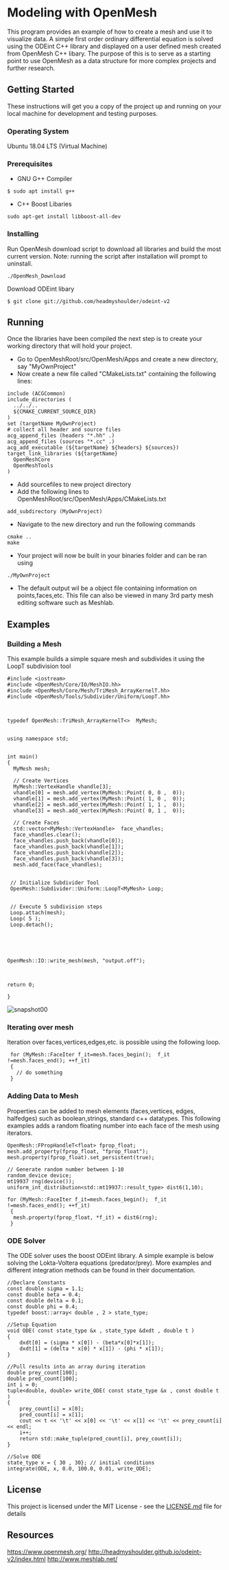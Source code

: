 # Modeling with OpenMesh

This program provides an example of how to create a mesh and use it to visualize data. A simple first order ordinary differential equation is solved using the ODEint C++ library and displayed on a user defined mesh created from OpenMesh C++ libary. The purpose of this is to serve as a starting point to use OpenMesh as a data structure for more complex projects and further research.   

## Getting Started

These instructions will get you a copy of the project up and running on your local machine for development and testing purposes. 

### Operating System

Ubuntu 18.04 LTS (Virtual Machine)

### Prerequisites

- GNU G++ Compiler
```
$ sudo apt install g++
```
- C++ Boost Libaries
```
sudo apt-get install libboost-all-dev
```
### Installing

Run OpenMesh download script to download all libraries and build the most current version. Note: running the script after installation will prompt to uninstall.

```
./OpenMesh_Download
```
Download ODEint libary

```
$ git clone git://github.com/headmyshoulder/odeint-v2
```

## Running
Once the libraries have been compiled the next step is to create your working directory that will hold your project. 

- Go to OpenMeshRoot/src/OpenMesh/Apps and create a new directory, say "MyOwnProject"
- Now create a new file called "CMakeLists.txt" containing the following lines:
```
include (ACGCommon)
include_directories (
  ../../..
  ${CMAKE_CURRENT_SOURCE_DIR}
)
set (targetName MyOwnProject)
# collect all header and source files
acg_append_files (headers "*.hh" .)
acg_append_files (sources "*.cc" .)
acg_add_executable (${targetName} ${headers} ${sources})
target_link_libraries (${targetName}
  OpenMeshCore
  OpenMeshTools
)

```
- Add sourcefiles to new project directory
- Add the following lines to OpenMeshRoot/src/OpenMesh/Apps/CMakeLists.txt

```
add_subdirectory (MyOwnProject) 
```

- Navigate to the new directory and run the following commands

```
cmake ..
make
```

- Your project will now be built in your binaries folder and can be ran using

```
./MyOwnProject
```

- The default output wil be a object file containing information on points,faces,etc. This file can also be viewed in many 3rd party mesh editing software such as Meshlab.

## Examples

### Building a Mesh

This example builds a simple square mesh and subdivides it using the LoopT subdivision tool

```
#include <iostream>
#include <OpenMesh/Core/IO/MeshIO.hh>
#include <OpenMesh/Core/Mesh/TriMesh_ArrayKernelT.hh>
#include <OpenMesh/Tools/Subdivider/Uniform/LoopT.hh>



typedef OpenMesh::TriMesh_ArrayKernelT<>  MyMesh;


using namespace std;
 

int main()
{
  MyMesh mesh;

  // Create Vertices
  MyMesh::VertexHandle vhandle[3];
  vhandle[0] = mesh.add_vertex(MyMesh::Point( 0, 0 ,  0));
  vhandle[1] = mesh.add_vertex(MyMesh::Point( 1, 0 ,  0));
  vhandle[2] = mesh.add_vertex(MyMesh::Point( 1, 1 ,  0));
  vhandle[3] = mesh.add_vertex(MyMesh::Point( 0, 1 ,  0));
 
  // Create Faces
  std::vector<MyMesh::VertexHandle>  face_vhandles;
  face_vhandles.clear();
  face_vhandles.push_back(vhandle[0]);
  face_vhandles.push_back(vhandle[1]);
  face_vhandles.push_back(vhandle[2]);
  face_vhandles.push_back(vhandle[3]);
  mesh.add_face(face_vhandles);


 // Initialize Subdivider Tool
 OpenMesh::Subdivider::Uniform::LoopT<MyMesh> Loop;


 // Execute 5 subdivision steps
 Loop.attach(mesh);
 Loop( 5 );
 Loop.detach();


		


OpenMesh::IO::write_mesh(mesh, "output.off");



return 0;

}
```
![snapshot00](https://user-images.githubusercontent.com/47840209/55462561-ecac6380-55ab-11e9-86d4-930d30bb18ae.png)



### Iterating over mesh
Iteration over faces,vertices,edges,etc. is possible using the following loop.
```
 for (MyMesh::FaceIter f_it=mesh.faces_begin();  f_it !=mesh.faces_end(); ++f_it)
 {
   // do something
 }
```

### Adding Data to Mesh
Properties can be added to mesh elements (faces,vertices, edges, halfedges) such as boolean,strings, standard c++ datatypes. This following examples adds a random floating number into each face of the mesh using iterators.
```
OpenMesh::FPropHandleT<float> fprop_float;
mesh.add_property(fprop_float, "fprop_float");
mesh.property(fprop_float).set_persistent(true);

// Generate random number between 1-10
random_device device;
mt19937 rng(device());
uniform_int_distribution<std::mt19937::result_type> dist6(1,10);

for (MyMesh::FaceIter f_it=mesh.faces_begin();  f_it !=mesh.faces_end(); ++f_it)
 {
  mesh.property(fprop_float, *f_it) = dist6(rng);
 }
```

### ODE Solver

The ODE solver uses the boost ODEint library. A simple example is below solving the Lokta-Voltera equations (predator/prey). More examples and different integration methods can be found in their documentation.
```
//Declare Constants
const double sigma = 1.1;
const double beta = 0.4;
const double delta = 0.1;
const double phi = 0.4;
typedef boost::array< double , 2 > state_type;

//Setup Equation
void ODE( const state_type &x , state_type &dxdt , double t )
{
    dxdt[0] = (sigma * x[0]) - (beta*x[0]*x[1]);
    dxdt[1] = (delta * x[0] * x[1]) - (phi * x[1]);
}

//Pull results into an array during iteration
double prey_count[100];
double pred_count[100];
int i = 0;
tuple<double, double> write_ODE( const state_type &x , const double t )
{ 
    prey_count[i] = x[0];
    pred_count[i] = x[1];
    cout << t << '\t' << x[0] << '\t' << x[1] << '\t' << prey_count[i] << endl;
    i++;
    return std::make_tuple(pred_count[i], prey_count[i]);
}

//Solve ODE
state_type x = { 30 , 30}; // initial conditions
integrate(ODE, x, 0.0, 100.0, 0.01, write_ODE);
```
## License

This project is licensed under the MIT License - see the [LICENSE.md](LICENSE.md) file for details

## Resources

https://www.openmesh.org/
http://headmyshoulder.github.io/odeint-v2/index.html
http://www.meshlab.net/

